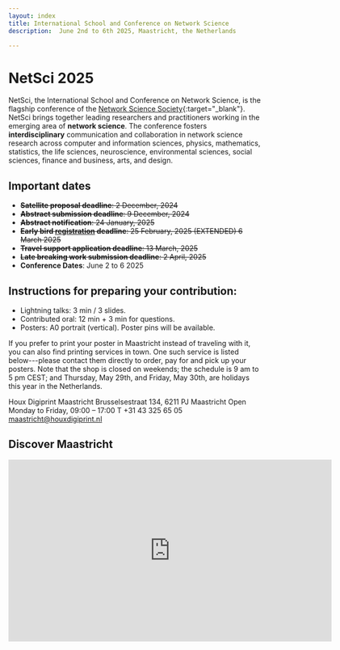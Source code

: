 ```yaml
---
layout: index
title: International School and Conference on Network Science
description:  June 2nd to 6th 2025, Maastricht, the Netherlands

---
```



# NetSci 2025

NetSci, the International School and Conference on Network Science, is the flagship conference of the [Network Science Society](https://netscisociety.net){:target="_blank"}. NetSci brings together leading researchers and practitioners working in the emerging area of **network science**. The conference fosters **interdisciplinary** communication and collaboration in network science research across computer and information sciences, physics, mathematics, statistics, the life sciences, neuroscience, environmental sciences, social sciences, finance and business, arts, and design.


<!-- NetSci2025 is the leading conference on Network Science dedicated to shaping the future. NetSci2025 is a premier conference that brings together researchers, professionals, and enthusiasts in the field of Network Science. It provides a platform to exchange ideas, share latest research findings, and explore the potential of network science in solving real-world challenges. Join us for five days of insightful sessions, workshops, and networking opportunities. This is a great space to delve deeper into the world of network science and its impact on various domains such as technology, social sciences, and more. -->


## Important dates 
- ~~**Satellite proposal deadline**: 2 December, 2024~~
- ~~**Abstract submission deadline**: 9 December, 2024~~
- ~~**Abstract notification**: 24 January, 2025~~
- ~~**Early bird [registration](/registration) deadline**: 25 February, 2025 (EXTENDED) 6 March 2025~~
- ~~**Travel support application deadline**: 13 March, 2025~~
- ~~**Late breaking work submission deadline**: 2 April, 2025~~
- **Conference Dates**: June 2 to 6 2025

## Instructions for preparing your contribution: 
- Lightning talks: 3 min / 3 slides. 
- Contributed oral: 12 min + 3 min for questions. 
- Posters: A0 portrait (vertical). Poster pins will be available. 

If you prefer to print your poster in Maastricht instead of traveling with it, you can also find printing services in town. One such service is listed below---please contact them directly to order, pay for and pick up your posters. Note that the shop is closed on weekends; the schedule is 9 am to 5 pm CEST; and Thursday, May 29th, and Friday, May 30th, are holidays this year in the Netherlands.

Houx Digiprint Maastricht
Brusselsestraat 134, 6211 PJ Maastricht 
Open Monday to Friday, 09:00 – 17:00 
T +31 43 325 65 05 
maastricht@houxdigiprint.nl



## Discover Maastricht

<div class="video-wrapper mt-10">
    <iframe src="https://player.vimeo.com/video/610799265?h=ca516dece4&app_id=122963"  width="640" height="360" frameborder="0" allow="autoplay; fullscreen" allowfullscreen></iframe>
</div>

